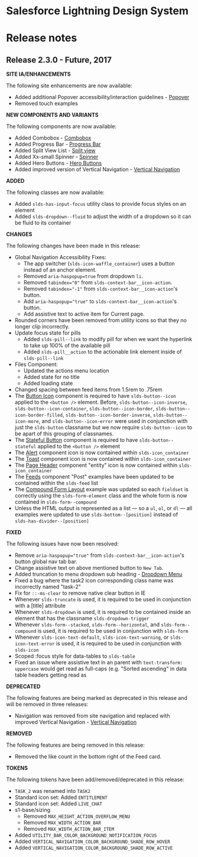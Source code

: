 # Salesforce Lightning Design System
# Release notes

<!-- Release notes authoring guidelines: http://keepachangelog.com/ -->

## Release 2.3.0 - Future, 2017

**SITE IA/ENHANCEMENTS**

The following site enhancements are now available:

- Added additional Popover accessibility/interaction guidelines - [Popover](/components/popovers/#overview)
- Removed touch examples

**NEW COMPONENTS AND VARIANTS**

The following components are now available:

- Added Combobox - [Combobox](/components/combobox)
- Added Progress Bar - [Progress Bar](/components/progress-bar)
- Added Split View List - [Split view](/components/split-view)
- Added Xx-small Spinner - [Spinner](/components/spinners/#flavor-sizes-xx-small)
- Added Hero Buttons - [Hero Buttons](/components/hero-buttons)
- Added improved version of Vertical Navigation - [Vertical Navigation](/components/vertical-navigation/)

**ADDED**

The following classes are now available:

- Added `slds-has-input-focus` utility class to provide focus styles on an element
- Added `slds-dropdown--fluid` to adjust the width of a dropdown so it can be fluid to its container

**CHANGES**

The following changes have been made in this release:

- Global Navigation Accessibility Fixes:
  - The app switcher (`slds-icon-waffle_container`) uses a button instead of
    an anchor element.
  - Removed `aria-haspopup=true` from dropdown `li`.
  - Removed `tabindex="0"` from `slds-context-bar__icon-action`.
  - Removed `tabindex="-1"` from `slds-context-bar__icon-action`'s button.
  - Add `aria-haspopup="true"` to `slds-context-bar__icon-action`'s button.
  - Add assistive text to active item for Current page.
- Rounded corners have been removed from utility icons so that they no longer
  clip incorrectly.
- Update focus state for pills
  - Added `slds-pill--link` to modify pill for when we want the hyperlink to take up 100% of the available pill
  - Added `slds-pill__action` to the actionable link element inside of `slds-pill--link`
- Files Component:
  - Updated the actions menu location
  - Added state for no title
  - Added loading state
- Changed spacing between feed items from 1.5rem to .75rem
- The [Button Icon](/components/button-icons/) component is required to have `slds-button--icon` applied to the `<button />` element. Before, `slds-button--icon-inverse`, `slds-button--icon-container`, `slds-button--icon-border`, `slds-button--icon-border-filled`, `slds-button--icon-border-inverse`, `slds-button--icon-more`, and `slds-button--icon-error` were used in conjunction with just the `slds-button` classname but we now require `slds-button--icon` to be apart of this grouping of classnames.
- The [Stateful Button](/components/buttons#flavor-stateful) component is required to have `slds-button--stateful` applied to the `<button />` element
- The [Alert](/components/avatar/) component icon is now contained within `slds-icon_container`
- The [Toast](/components/toast/) component icon is now contained within `slds-icon_container`
- The [Page Header](/components/page-headers) component "entity" icon is now contained within `slds-icon_container`
- The [Feeds](/components/feeds/) component "Post" examples have been updated to be contained within the `slds-feed` list
- The [Compound Form Layout](/components/form-layout/#flavor-compound) example was updated so each `fieldset` is correctly using the `slds-form-element` class and the whole form is now contained in `slds-form--compound`
- Unless the HTML output is represented as a list — so a `ul`, `ol`, or `dl` — all examples were updated to use `slds-bottom--[position]` instead of `slds-has-divider--[position]`

**FIXED**

The following issues have now been resolved:

- Remove `aria-haspopup="true"` from `slds-context-bar__icon-action`'s button
  global nav tab bar.
- Change assistive text on above mentioned button to `New Tab`.
- Added truncation to menu dropdown sub heading - [Dropdown Menu](components/menus/#flavor-dropdown-dropdown-menu-header)
- Fixed a bug where the task2 icon corresponding class name was incorrectly named "task-2"
- Fix for `::-ms-clear` to remove native clear button in IE
- Whenever `slds-truncate` is used, it is required to be used in conjunction with a [title] attribute
- Whenever `slds-dropdown` is used, it is required to be contained inside an element that has the classname `slds-dropdown-trigger`
- Whenever `slds-form--stacked`, `slds-form--horizontal`, and `slds-form--compound` is used, it is required to be used in conjunction with `slds-form`
- Whenever `slds-icon-text-default`, `slds-icon-text-warning`, or `slds-icon-text-error` is used, it is required to be used in conjunction with `slds-icon`
- Scoped :focus style for data-tables to `slds-table`
- Fixed an issue where assistive text in an parent with `text-transform: uppercase` would get read as full-caps (e.g. "Sorted ascending" in data table headers getting read as

**DEPRECATED**

The following features are being marked as deprecated in this release and will be removed in three releases:

- Navigation was removed from site navigation and replaced with improved Vertical Navigation - [Vertical Navigation](/components/vertical-navigation/)

**REMOVED**

The following features are being removed in this release:

- Removed the like count in the bottom right of the Feed card.

**TOKENS**

The following tokens have been add/removed/deprecated in this release:

- `TASK_2` was renamed into `TASK2`
- Standard icon set: Added `ENTITLEMENT`
- Standard icon set: Added `LIVE_CHAT`
- s1-base/sizing
  - Removed `MAX_HEIGHT_ACTION_OVERFLOW_MENU`
  - Removed `MAX_WIDTH_ACTION_BAR`
  - Removed `MAX_WIDTH_ACTION_BAR_ITEM`
- Added `UTILITY_BAR_COLOR_BACKGROUND_NOTIFICATION_FOCUS`
- Added `VERTICAL_NAVIGATION_COLOR_BACKGROUND_SHADE_ROW_HOVER`
- Added `VERTICAL_NAVIGATION_COLOR_BACKGROUND_SHADE_ROW_ACTIVE`
